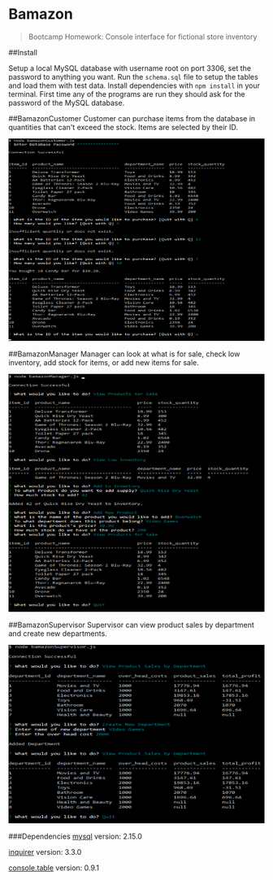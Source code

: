 # Bamazon

>Bootcamp Homework: Console interface for fictional store inventory

##Install

Setup a local MySQL database with username root on port 3306, set the password to anything you want. Run the `schema.sql` file to setup the tables and load them with test data. Install dependencies with `npm install` in your terminal. First time any of the programs are run they should ask for the password of the MySQL database.  

##BamazonCustomer
Customer can purchase items from the database in quantities that can't exceed the stock. Items are selected by their ID.

![Customer](./customer.png "Customer")

##BamazonManager
Manager can look at what is for sale, check low inventory, add stock for items, or add new items for sale.

![Manager](./manager.png "Manager")

##BamazonSupervisor
Supervisor can view product sales by department and create new departments. 

![Supervisor](./supervisor.png "Supervisor")


###Dependencies
[mysql](https://www.npmjs.com/package/mysql) version: 2.15.0

[inquirer](https://www.npmjs.com/package/inquirer) version: 3.3.0

[console.table](https://www.npmjs.com/package/console.table) version: 0.9.1